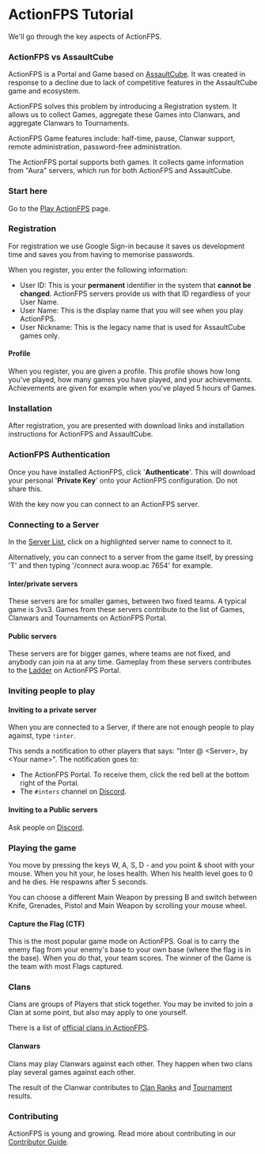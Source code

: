 # ActionFPS Tutorial

We'll go through the key aspects of ActionFPS.

### ActionFPS vs AssaultCube

ActionFPS is a Portal and Game based on [AssaultCube](http://assault.cubers.net/). It was created in response to a decline due to lack of competitive features in the AssaultCube game and ecosystem.

ActionFPS solves this problem by introducing a Registration system. It allows us to collect Games, aggregate these Games into Clanwars, and aggregate Clanwars to Tournaments.

ActionFPS Game features include: half-time, pause, Clanwar support, remote administration, password-free administration.

The ActionFPS portal supports both games. It collects game information from "Aura" servers, which run for both ActionFPS and AssaultCube.

### Start here

Go to the [Play ActionFPS](https://actionfps.com/play/) page.

### Registration

For registration we use Google Sign-in because it saves us development time and saves you from having to memorise passwords.

When you register, you enter the following information:

* User ID: This is your **permanent** identifier in the system that **cannot be changed**.
  ActionFPS servers provide us with that ID regardless of your User Name.
* User Name: This is the display name that you will see when you play ActionFPS.
* User Nickname: This is the legacy name that is used for AssaultCube games only.

#### Profile

When you register, you are given a profile. This profile shows how long you've played, how many games you have played, and your achievements. Achievements are given for example when you've played 5 hours of Games.

### Installation

After registration, you are presented with download links and installation instructions for ActionFPS and AssaultCube.

### ActionFPS Authentication

Once you have installed ActionFPS, click '**Authenticate**'. This will download your personal  '**Private Key**' onto your ActionFPS configuration. Do not share this.

With the key now you can connect to an ActionFPS server.

### Connecting to a Server

In the [Server List](https://actionfps.com/servers/), click on a highlighted server name to connect to it.

Alternatively, you can connect to a server from the game itself, by pressing 'T' and then typing '/connect aura.woop.ac 7654' for example.

#### Inter/private servers

These servers are for smaller games, between two fixed teams. A typical game is 3vs3. Games from these servers contribute to the list of Games, Clanwars and Tournaments on ActionFPS Portal.

#### Public servers

These servers are for bigger games, where teams are not fixed, and anybody can join na  at any time. Gameplay from these servers contributes to the [Ladder](https://actionfps.com/ladder/) on ActionFPS Portal.

### Inviting people to play

#### Inviting to a private server

When you are connected to a Server, if there are not enough people to play against, type `!inter`.

This sends a notification to other players that says: "Inter @ &lt;Server&gt;, by &lt;Your name&gt;". The notification goes to:

* The ActionFPS Portal. To receive them, click the red bell at the bottom right of the Portal.
* The `#inters` channel on [Discord](https://discord.gg/HYHku8C).

#### Inviting to a Public servers

Ask people on [Discord](https://discord.gg/HYHku8C).

### Playing the game

You move by pressing the keys W, A, S, D - and you point & shoot with your mouse. When you hit your, he loses health. When his health level goes to 0 and he dies. He respawns after 5 seconds.

You can choose a different Main Weapon by pressing B and switch between Knife, Grenades, Pistol and Main Weapon by scrolling your mouse wheel.

#### Capture the Flag \(CTF\)

This is the most popular game mode on ActionFPS. Goal is to carry the enemy flag from your enemy's base to your own base \(where the flag is in the base\). When you do that, your team scores. The winner of the Game is the team with most Flags captured.

### Clans

Clans are groups of Players that stick together. You may be invited to join a Clan at some point, but also may apply to one yourself.

There is a list of [official clans in ActionFPS](https://actionfps.com/clans/).

#### Clanwars

Clans may play Clanwars against each other. They happen when two clans play several games against each other.

The result of the Clanwar contributes to [Clan Ranks](https://actionfps.com/rankings/) and [Tournament](/Tournaments.md) results.

### Contributing

ActionFPS is young and growing. Read more about contributing in our [Contributor Guide](//contributor-guide.md).

